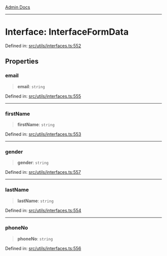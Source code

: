 [Admin Docs](/)

***

# Interface: InterfaceFormData

Defined in: [src/utils/interfaces.ts:552](https://github.com/Aad1tya27/talawa-admin/blob/dd4a08e622d0fa38bcf9758a530e8cdf917dbac8/src/utils/interfaces.ts#L552)

## Properties

### email

> **email**: `string`

Defined in: [src/utils/interfaces.ts:555](https://github.com/Aad1tya27/talawa-admin/blob/dd4a08e622d0fa38bcf9758a530e8cdf917dbac8/src/utils/interfaces.ts#L555)

***

### firstName

> **firstName**: `string`

Defined in: [src/utils/interfaces.ts:553](https://github.com/Aad1tya27/talawa-admin/blob/dd4a08e622d0fa38bcf9758a530e8cdf917dbac8/src/utils/interfaces.ts#L553)

***

### gender

> **gender**: `string`

Defined in: [src/utils/interfaces.ts:557](https://github.com/Aad1tya27/talawa-admin/blob/dd4a08e622d0fa38bcf9758a530e8cdf917dbac8/src/utils/interfaces.ts#L557)

***

### lastName

> **lastName**: `string`

Defined in: [src/utils/interfaces.ts:554](https://github.com/Aad1tya27/talawa-admin/blob/dd4a08e622d0fa38bcf9758a530e8cdf917dbac8/src/utils/interfaces.ts#L554)

***

### phoneNo

> **phoneNo**: `string`

Defined in: [src/utils/interfaces.ts:556](https://github.com/Aad1tya27/talawa-admin/blob/dd4a08e622d0fa38bcf9758a530e8cdf917dbac8/src/utils/interfaces.ts#L556)
